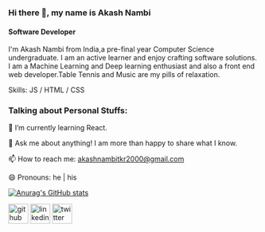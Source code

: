 ### Hi there 👋, my name is Akash Nambi
#### Software Developer 
I'm Akash Nambi from India,a pre-final year Computer Science undergraduate. I am an active learner and enjoy crafting software solutions. I am a Machine Learning and Deep learning enthusiast and also a front end web developer.Table Tennis and Music are my pills of relaxation. 
<!--
**AkashNambi/AkashNambi** is a ✨ _special_ ✨ repository because its `README.md` (this file) appears on your GitHub profile.

Here are some ideas to get you started:
-->

Skills:  JS / HTML / CSS

### Talking about Personal Stuffs:

🌱 I’m currently learning React.

💬 Ask me about anything! I am more than happy to share what I know.

📫 How to reach me: akashnambitkr2000@gmail.com

😄 Pronouns: he | his

[![Anurag's GitHub stats](https://github-readme-stats.vercel.app/api?username=AkashNambi)](https://github.com/anuraghazra/github-readme-stats)
 
[<img src='https://cdn.jsdelivr.net/npm/simple-icons@3.0.1/icons/github.svg' alt='github' height='40'>](https://github.com/AkashNambi)  [<img src='https://cdn.jsdelivr.net/npm/simple-icons@3.0.1/icons/linkedin.svg' alt='linkedin' height='40'>](https://www.linkedin.com/in/akash-nambi/)  [<img src='https://cdn.jsdelivr.net/npm/simple-icons@3.0.1/icons/twitter.svg' alt='twitter' height='40'>](https://twitter.com/akash_nambi)  



